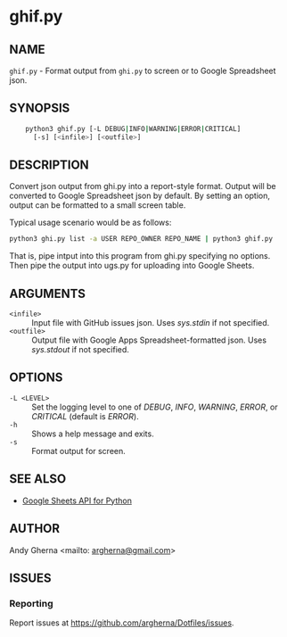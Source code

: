 # ghif.py

## NAME

`ghif.py` - Format output from `ghi.py` to screen or to Google Spreadsheet json.

## SYNOPSIS

```bash
    python3 ghif.py [-L DEBUG|INFO|WARNING|ERROR|CRITICAL]
      [-s] [<infile>] [<outfile>]
```

## DESCRIPTION

Convert json output from ghi.py into a report-style format. Output will be converted to Google Spreadsheet json by default. By setting an option, output can be formatted to a small screen table.

Typical usage scenario would be as follows:

```bash
python3 ghi.py list -a USER REPO_OWNER REPO_NAME | python3 ghif.py
```

That is, pipe intput into this program from ghi.py specifying no options. Then pipe the output into ugs.py for uploading into Google Sheets.

## ARGUMENTS

<dl>
  <dt><code>&lt;infile&gt;</code>
  <dd>Input file with GitHub issues json. Uses <em>sys.stdin</em> if not specified.
  <dt><code>&lt;outfile&gt;</code>
  <dd>Output file with Google Apps Spreadsheet-formatted json. Uses <em>sys.stdout</em> if not specified.
</dl>

## OPTIONS

<dl>
  <dt><code>-L &lt;LEVEL&gt;</code>
  <dd>Set the logging level to one of <em>DEBUG</em>, <em>INFO</em>, <em>WARNING</em>, <em>ERROR</em>, or <em>CRITICAL</em> (default is <em>ERROR</em>).
  <dt><code>-h</code>
  <dd>Shows a help message and exits.
  <dt><code>-s</code>
  <dd>Format output for screen.
</dl>

## SEE ALSO

* [Google Sheets API for Python](https://developers.google.com/sheets/api/quickstart/python)

## AUTHOR

Andy Gherna <mailto: argherna@gmail.com>

## ISSUES

### Reporting

Report issues at https://github.com/argherna/Dotfiles/issues.
